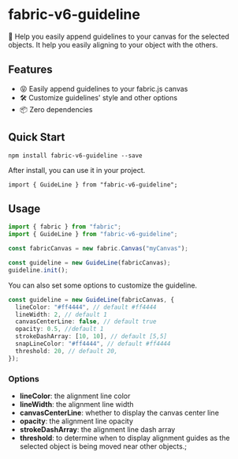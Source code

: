# fabric-v6-guideline

🤩 Help you easily append guidelines to your canvas for the selected objects. It help you easily aligning to your object with the others.

## Features

- 😝 Easily append guidelines to your fabric.js canvas
- 🛠️ Customize guidelines' style and other options
- 📦 Zero dependencies

## Quick Start

```shell
npm install fabric-v6-guideline --save
```

After install, you can use it in your project.

```tsx
import { GuideLine } from "fabric-v6-guideline";
```

## Usage

```ts
import { fabric } from "fabric";
import { GuideLine } from "fabric-v6-guideline";

const fabricCanvas = new fabric.Canvas("myCanvas");

const guideline = new GuideLine(fabricCanvas);
guideline.init();
```

You can also set some options to customize the guideline.

```ts
const guideline = new GuideLine(fabricCanvas, {
  lineColor: "#ff4444", // default #ff4444
  lineWidth: 2, // default 1
  canvasCenterLine: false, // default true
  opacity: 0.5, //default 1
  strokeDashArray: [10, 10], // default [5,5]
  snapLineColor: "#ff4444", // default #ff4444
  threshold: 20, // default 20,
});
```

### Options

- **lineColor**: the alignment line color
- **lineWidth**: the alignment line width
- **canvasCenterLine**: whether to display the canvas center line
- **opacity**: the alignment line opacity
- **strokeDashArray**: the alignment line dash array
- **threshold**: to determine when to display alignment guides as the selected object is being moved near other objects.;
